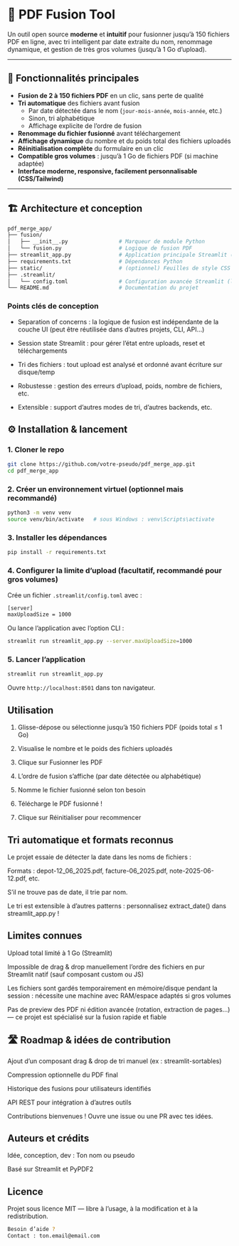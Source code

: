 # 📎 PDF Fusion Tool

Un outil open source **moderne** et **intuitif** pour fusionner jusqu’à 150 fichiers PDF en ligne, avec tri intelligent par date extraite du nom, renommage dynamique, et gestion de très gros volumes (jusqu’à 1 Go d’upload).

---

## 🚀 Fonctionnalités principales

- **Fusion de 2 à 150 fichiers PDF** en un clic, sans perte de qualité
- **Tri automatique** des fichiers avant fusion  
  - Par date détectée dans le nom (`jour-mois-année`, `mois-année`, etc.)
  - Sinon, tri alphabétique
  - Affichage explicite de l’ordre de fusion
- **Renommage du fichier fusionné** avant téléchargement
- **Affichage dynamique** du nombre et du poids total des fichiers uploadés
- **Réinitialisation complète** du formulaire en un clic
- **Compatible gros volumes** : jusqu’à 1 Go de fichiers PDF (si machine adaptée)
- **Interface moderne, responsive, facilement personnalisable (CSS/Tailwind)**

---

## 🏗️ Architecture et conception

```bash
pdf_merge_app/
├── fusion/
│   ├── __init__.py                # Marqueur de module Python
│   └── fusion.py                  # Logique de fusion PDF
├── streamlit_app.py               # Application principale Streamlit (UI/UX & orchestration)
├── requirements.txt               # Dépendances Python
├── static/                        # (optionnel) Feuilles de style CSS custom
├── .streamlit/
│   └── config.toml                # Configuration avancée Streamlit (limite upload, etc.)
└── README.md                      # Documentation du projet

```

### Points clés de conception

- Separation of concerns : la logique de fusion est indépendante de la couche UI (peut être réutilisée dans d’autres projets, CLI, API…)

- Session state Streamlit : pour gérer l’état entre uploads, reset et téléchargements

- Tri des fichiers : tout upload est analysé et ordonné avant écriture sur disque/temp

- Robustesse : gestion des erreurs d’upload, poids, nombre de fichiers, etc.

- Extensible : support d’autres modes de tri, d’autres backends, etc.

## ⚙️ Installation & lancement

### 1. Cloner le repo

```bash
git clone https://github.com/votre-pseudo/pdf_merge_app.git
cd pdf_merge_app

```

### 2. Créer un environnement virtuel (optionnel mais recommandé)

```bash
python3 -m venv venv
source venv/bin/activate   # sous Windows : venv\Scripts\activate

```

### 3. Installer les dépendances

```bash
pip install -r requirements.txt

```

### 4. Configurer la limite d’upload (facultatif, recommandé pour gros volumes)

Crée un fichier ```.streamlit/config.toml``` avec :

```bash
[server]
maxUploadSize = 1000

```

Ou lance l’application avec l’option CLI :

```bash
streamlit run streamlit_app.py --server.maxUploadSize=1000

```

### 5. Lancer l’application

```bash
streamlit run streamlit_app.py

```

Ouvre ```http://localhost:8501``` dans ton navigateur.

## Utilisation

1. Glisse-dépose ou sélectionne jusqu’à 150 fichiers PDF (poids total ≤ 1 Go)

2. Visualise le nombre et le poids des fichiers uploadés

3. Clique sur Fusionner les PDF

4. L’ordre de fusion s’affiche (par date détectée ou alphabétique)

5. Nomme le fichier fusionné selon ton besoin

6. Télécharge le PDF fusionné !

7. Clique sur Réinitialiser pour recommencer

## Tri automatique et formats reconnus

Le projet essaie de détecter la date dans les noms de fichiers :

Formats : depot-12_06_2025.pdf, facture-06_2025.pdf, note-2025-06-12.pdf, etc.

S’il ne trouve pas de date, il trie par nom.

Le tri est extensible à d’autres patterns : personnalisez extract_date() dans streamlit_app.py !

## Limites connues

Upload total limité à 1 Go (Streamlit)

Impossible de drag & drop manuellement l’ordre des fichiers en pur Streamlit natif (sauf composant custom ou JS)

Les fichiers sont gardés temporairement en mémoire/disque pendant la session : nécessite une machine avec RAM/espace adaptés si gros volumes

Pas de preview des PDF ni édition avancée (rotation, extraction de pages…) — ce projet est spécialisé sur la fusion rapide et fiable

## 🛣️ Roadmap & idées de contribution

Ajout d’un composant drag & drop de tri manuel (ex : streamlit-sortables)

Compression optionnelle du PDF final

Historique des fusions pour utilisateurs identifiés

API REST pour intégration à d’autres outils

Contributions bienvenues !
Ouvre une issue ou une PR avec tes idées.

## Auteurs et crédits

Idée, conception, dev : Ton nom ou pseudo

Basé sur Streamlit et PyPDF2

## Licence

Projet sous licence MIT — libre à l’usage, à la modification et à la redistribution.

```bash 
Besoin d’aide ?
Contact : ton.email@email.com

```